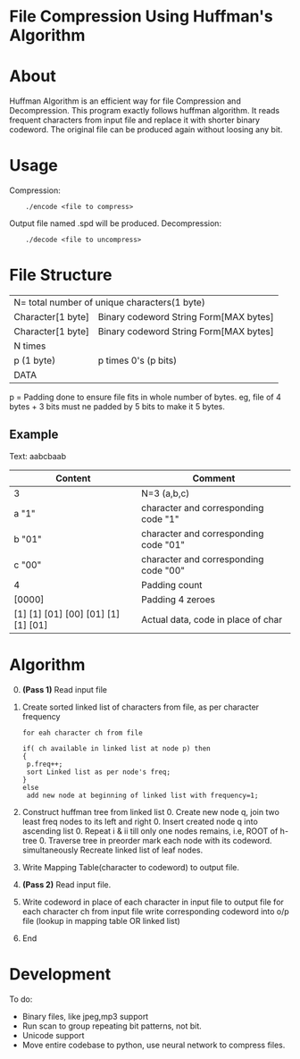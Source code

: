 # **File Compression Using Huffman's Algorithm**

# About

Huffman Algorithm is an efficient way for file Compression and Decompression.
This program exactly follows huffman algorithm. It reads frequent characters from input file and replace it with shorter binary codeword.
The original file can be produced again without loosing any bit.

# Usage

Compression:

```
	./encode <file to compress>
```

Output file named <inputfile>.spd will be produced.
Decompression:

```
	./decode <file to uncompress>
```

# File Structure

<table>
<tr> <td colspan="2">  N= total number of unique characters(1 byte)              </td> </tr>
<tr> <td> Character[1 byte]   </td><td>  Binary codeword String Form[MAX bytes]  </td> </tr>
<tr> <td> Character[1 byte]   </td><td>  Binary codeword String Form[MAX bytes]  </td> </tr>
<tr> <td colspan="2">              N times                                       </td> </tr>
<tr> <td> p (1 byte)          </td><td> p times 0's (p bits)                     </td> </tr>
<tr> <td colspan="2">  DATA                                                      </td> </tr>
</table>

p = Padding done to ensure file fits in whole number of bytes. eg, file of 4 bytes + 3 bits must ne padded by 5 bits to make it 5 bytes.

## Example

Text: aabcbaab

| Content                             | Comment                               |
| ----------------------------------- | ------------------------------------- |
| 3                                   | N=3 (a,b,c)                           |
| a "1"                               | character and corresponding code "1"  |
| b "01"                              | character and corresponding code "01" |
| c "00"                              | character and corresponding code "00" |
| 4                                   | Padding count                         |
| [0000]                              | Padding 4 zeroes                      |
| [1] [1] [01] [00] [01] [1] [1] [01] | Actual data, code in place of char    |

# Algorithm

0. **(Pass 1)** Read input file
1. Create sorted linked list of characters from file, as per character frequency

   ```
   for eah character ch from file

   if( ch available in linked list at node p) then
   {
   	p.freq++;
   	sort Linked list as per node's freq;
   }
   else
   	add new node at beginning of linked list with frequency=1;
   ```

2. Construct huffman tree from linked list 0. Create new node q, join two least freq nodes to its left and right 0. Insert created node q into ascending list 0. Repeat i & ii till only one nodes remains, i.e, ROOT of h-tree 0. Traverse tree in preorder mark each node with its codeword. simultaneously Recreate linked list of leaf nodes.
3. Write Mapping Table(character to codeword) to output file.
4. **(Pass 2)** Read input file.
5. Write codeword in place of each character in input file to output file
   for each character ch from input file
   write corresponding codeword into o/p file (lookup in mapping table OR linked list)
6. End

# Development

To do:

- Binary files, like jpeg,mp3 support
- Run scan to group repeating bit patterns, not bit.
- Unicode support
- Move entire codebase to python, use neural network to compress files.
